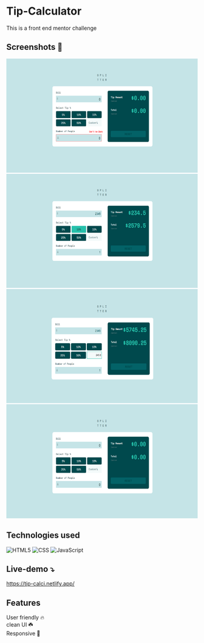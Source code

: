 # Tip-Calculator
This is a front end mentor challenge

## Screenshots 📸
<img src = "images/Screenshot (256).png" alt = "taskCalciImage" height = 300 width = 600>
<img src = "images/Screenshot (257).png" alt = "taskCalciImage" height = 300 width = 600>
<img src = "images/Screenshot (258).png" alt = "taskCalciImage" height = 300 width = 600>
<img src = "images/Screenshot (259).png" alt = "taskCalciImage" height = 300 width = 600>

## Technologies used 
![HTML5](https://img.shields.io/badge/html5-%23E34F26.svg?style=for-the-badge&logo=html5&logoColor=white)
![CSS](https://img.shields.io/badge/css3-blue.svg?style=for-the-badge&logo=css3&logoColor=white)
![JavaScript](https://img.shields.io/badge/javascript-%23323330.svg?style=for-the-badge&logo=javascript&logoColor=%23F7DF1E)


## Live-demo ⤵️
https://tip-calci.netlify.app/

## Features
User friendly 🔥 <br>
clean UI   ☘️ <br>
Responsive 💙
